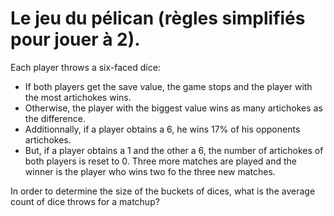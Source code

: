 # Le jeu du pélican (règles simplifiés pour jouer à 2).

Each player throws a six-faced dice:

* If both players get the save value, the game stops and the player with the most artichokes wins.
* Otherwise, the player with the biggest value wins as many artichokes as the difference.
* Additionnally, if a player obtains a 6, he wins 17% of his opponents artichokes.
* But, if a player obtains a 1 and the other a 6, the number of artichokes of both players is reset to 0. Three more matches
	are played and the winner is the player who wins two fo the three new matches.

In order to determine the size of the buckets of dices, what is the average count of dice throws for a matchup?
